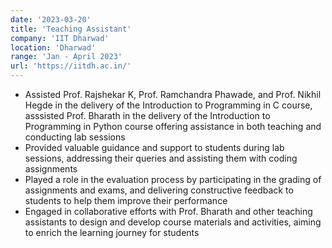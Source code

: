 ```yaml
---
date: '2023-03-20'
title: 'Teaching Assistant'
company: 'IIT Dharwad'
location: 'Dharwad'
range: 'Jan - April 2023'
url: 'https://iitdh.ac.in/'
---
```


- Assisted Prof. Rajshekar K, Prof. Ramchandra Phawade, and Prof. Nikhil Hegde in the delivery of the Introduction to Programming in C course, asssisted Prof. Bharath in the delivery of the Introduction to Programming in Python course offering assistance in both teaching and conducting lab sessions
- Provided valuable guidance and support to students during lab sessions, addressing their queries and assisting them with coding assignments
- Played a role in the evaluation process by participating in the grading of assignments and exams, and delivering constructive feedback to students to help them improve their performance
- Engaged in collaborative efforts with Prof. Bharath and other teaching assistants to design and develop course materials and activities, aiming to enrich the learning journey for students